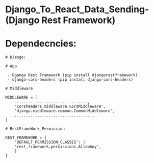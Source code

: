 # Django_To_React_Data_Sending-(Django Rest Framework)

# Dependecncies:

    # DJango:

    # App

     - Dgango Rest Framework (pip install djangorestframework)
     - django-cors-headers (pip install django-cors-headers)

    # Middleware

    MIDDLEWARE = [
        ................................,
        'corsheaders.middleware.CorsMiddleware',
        'django.middleware.common.CommonMiddleware',
        ..................................,
    ]

    # RestFrameWork_Permission

    REST_FRAMEWORK = {
        'DEFAULT_PERMISSION_CLASSES': (
        'rest_framework.permissions.AllowAny',
        )
    }
